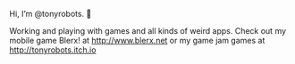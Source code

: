 Hi, I’m @tonyrobots. 👋 

Working and playing with games and all kinds of weird apps. Check out my mobile game Blerx! at http://www.blerx.net or my game jam games at http://tonyrobots.itch.io

<!---
tonyrobots/tonyrobots is a ✨ special ✨ repository because its `README.md` (this file) appears on your GitHub profile.
You can click the Preview link to take a look at your changes.
--->
